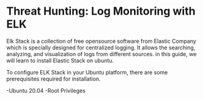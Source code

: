 # Threat Hunting: Log Monitoring with ELK

Elk Stack is a collection of free opensource software from Elastic Company which is specially designed for centralized logging. It allows the searching, analyzing, and visualization of logs from different sources.  in this guide, we will learn to install Elastic Stack on ubuntu.

To configure ELK Stack in your Ubuntu platform, there are some prerequisites required for installation.

-Ubuntu 20.04
-Root Privileges
